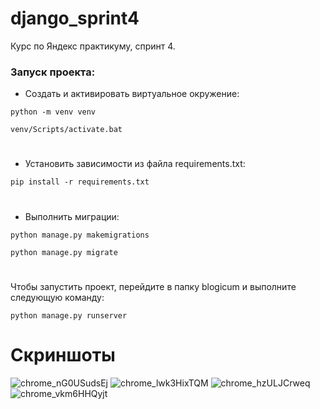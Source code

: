 # django_sprint4
Курс по Яндекс практикуму, спринт 4.

### Запуск проекта:
* Создать и активировать виртуальное окружение:
```
python -m venv venv
```
```
venv/Scripts/activate.bat
```

#

* Установить зависимости из файла requirements.txt:
```
pip install -r requirements.txt
```

#

* Выполнить миграции:
```
python manage.py makemigrations
```
```
python manage.py migrate
```

#

Чтобы запустить проект, перейдите в папку blogicum и выполните следующую команду:
```
python manage.py runserver
```

# Скриншоты
![chrome_nG0USudsEj](https://github.com/user-attachments/assets/6ac559f5-9cd2-4d79-81f8-f604e87399cc)
![chrome_lwk3HixTQM](https://github.com/user-attachments/assets/3fe75998-0e57-4226-a2d4-0406299b9ec6)
![chrome_hzULJCrweq](https://github.com/user-attachments/assets/6bf90bf4-c670-4441-ac62-81c177eea733)
![chrome_vkm6HHQyjt](https://github.com/user-attachments/assets/4c37c8af-a4be-426f-b455-db44e670fe98)
